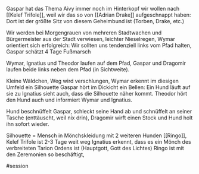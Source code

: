 Gaspar hat das Thema Aivy immer noch im Hinterkopf
wir wollen nach [[Kelef Trifole]], weil wir das so von [[Adrian Drake]] aufgeschnappt haben: Dort ist der größte Sitz von diesem Geheimbund ist (Torben, Drake, etc.)

Wir werden bei Morgengrauen von mehreren Stadtwachen und Bürgermeister aus der Stadt verwiesen, leichter Nieselregen, Wymar orientiert sich erfolgreich: Wir sollten uns tendenziell links vom Pfad halten, Gaspar schätzt 4 Tage Fußmarsch

Wymar, Ignatius und Theodor laufen auf dem Pfad, Gaspar und Dragomir laufen beide links neben dem Pfad (in Sichtweite).

Kleine Wäldchen, Weg wird verschlungen, Wymar erkennt im diesigen Umfeld ein Silhouette 
Gaspar hört im Dickicht ein Bellen: Ein Hund läuft auf sie zu
Ignatius sieht auch, dass die Silhouette näher kommt.
Theodor hört den Hund auch und informiert Wymar und Ignatius.

Hund beschnüffelt Gaspar, schleckt seine Hand ab und schnüffelt an seiner Tasche (enttäuscht, weil nix drin), Dragomir wirft einen Stock und Hund holt ihn sofort wieder.

Silhouette = Mensch in Mönchskleidung mit 2 weiteren Hunden [[Ringo]],
Kelef Trifole ist 2-3 Tage weit weg
Ignatius erkennt, dass es ein Mönch des verbreiteten Tarion Ordens ist (Hauptgott, Gott des Lichtes)
Ringo ist mit den Zeremonien so beschäftigt, 



#session 